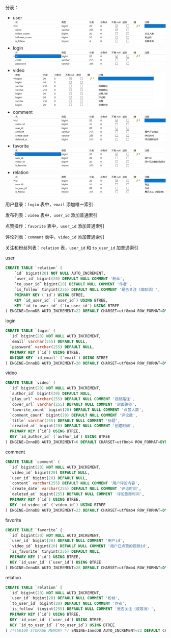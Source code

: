 
分表：
- user
![img.png](img/img.png)
- login
![img_1.png](img/img_1.png)
- video
![img_2.png](img/img_2.png)
- comment
![img_3.png](img/img_3.png)
- favorite
![img_4.png](img/img_4.png)
- relation
![img_5.png](img/img_5.png)

用户登录：`login` 表中，`email` 添加唯一索引

发布列表：`video` 表中，`user_id` 添加普通索引

点赞操作：`favorite` 表中，`user_id` 添加普通索引

评论列表：`comment` 表中，`video_id` 添加普通索引

关注和粉丝列表：`relation` 表，`user_id` 和 `to_user_id` 加普通索引

user
```sql
CREATE TABLE `relation` (
    `id` bigint(20) NOT NULL AUTO_INCREMENT,
    `user_id` bigint(20) DEFAULT NULL COMMENT '粉丝',
    `to_user_id` bigint(20) DEFAULT NULL COMMENT '作者',
    `is_follow` tinyint(255) DEFAULT NULL COMMENT '是否关注（或取消）',
    PRIMARY KEY (`id`) USING BTREE,
    KEY `id_user_id` (`user_id`) USING BTREE,
    KEY `id_to_user_id` (`to_user_id`) USING BTREE
) ENGINE=InnoDB AUTO_INCREMENT=22 DEFAULT CHARSET=utf8mb4 ROW_FORMAT=DYNAMIC;
```

login
```sql
CREATE TABLE `login` (
  `id` bigint(20) NOT NULL AUTO_INCREMENT,
  `email` varchar(255) DEFAULT NULL,
  `password` varchar(255) DEFAULT NULL,
  PRIMARY KEY (`id`) USING BTREE,
  UNIQUE KEY `id_email` (`email`) USING BTREE
) ENGINE=InnoDB AUTO_INCREMENT=20 DEFAULT CHARSET=utf8mb4 ROW_FORMAT=DYNAMIC;
```

video
```sql
CREATE TABLE `video` (
  `id` bigint(20) NOT NULL AUTO_INCREMENT,
  `author_id` bigint(20) DEFAULT NULL,
  `play_url` varchar(255) DEFAULT NULL COMMENT '视频路径',
  `cover_url` varchar(255) DEFAULT NULL COMMENT '封面路径',
  `favorite_count` bigint(20) DEFAULT NULL COMMENT '点赞人数',
  `comment_count` bigint(20) DEFAULT NULL COMMENT '评论数',
  `title` varchar(255) DEFAULT NULL COMMENT '标题',
  `created_at` bigint(20) DEFAULT NULL COMMENT '创建时间',
  PRIMARY KEY (`id`) USING BTREE,
  KEY `id_author_id` (`author_id`) USING BTREE
) ENGINE=InnoDB AUTO_INCREMENT=6 DEFAULT CHARSET=utf8mb4 ROW_FORMAT=DYNAMIC;
```

comment
```sql
CREATE TABLE `comment` (
  `id` bigint(20) NOT NULL AUTO_INCREMENT,
  `video_id` bigint(20) DEFAULT NULL,
  `user_id` bigint(20) DEFAULT NULL,
  `content` varchar(255) DEFAULT NULL COMMENT '用户评论内容',
  `create_date` varchar(255) DEFAULT NULL COMMENT '评论时间',
  `deleted_at` bigint(255) DEFAULT NULL COMMENT '评论删除时间',
  PRIMARY KEY (`id`) USING BTREE,
  KEY `id_video_id` (`video_id`) USING BTREE
) ENGINE=InnoDB AUTO_INCREMENT=23 DEFAULT CHARSET=utf8mb4 ROW_FORMAT=DYNAMIC;
```

favorite
```sql
CREATE TABLE `favorite` (
  `id` bigint(20) NOT NULL AUTO_INCREMENT,
  `user_id` bigint(20) DEFAULT NULL COMMENT '用户id',
  `video_id` bigint(20) DEFAULT NULL COMMENT '用户已点赞的视频id',
  `is_favorite` tinyint(255) DEFAULT NULL,
  PRIMARY KEY (`id`) USING BTREE,
  KEY `id_user_id` (`user_id`) USING BTREE
) ENGINE=InnoDB AUTO_INCREMENT=28 DEFAULT CHARSET=utf8mb4 ROW_FORMAT=DYNAMIC;
```

relation
```sql
CREATE TABLE `relation` (
  `id` bigint(20) NOT NULL AUTO_INCREMENT,
  `user_id` bigint(20) DEFAULT NULL COMMENT '粉丝',
  `to_user_id` bigint(20) DEFAULT NULL COMMENT '作者',
  `is_follow` tinyint(255) DEFAULT NULL COMMENT '是否关注（或取消）',
  PRIMARY KEY (`id`) USING BTREE,
  KEY `id_user_id` (`user_id`) USING BTREE,
  KEY `id_to_user_id` (`to_user_id`) USING BTREE
) /*!50100 STORAGE MEMORY */ ENGINE=InnoDB AUTO_INCREMENT=22 DEFAULT CHARSET=utf8mb4 ROW_FORMAT=DYNAMIC;
```
